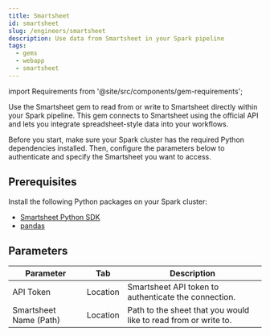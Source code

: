 ```yaml
---
title: Smartsheet
id: smartsheet
slug: /engineers/smartsheet
description: Use data from Smartsheet in your Spark pipeline
tags:
  - gems
  - webapp
  - smartsheet
---
```


import Requirements from '@site/src/components/gem-requirements';

<Requirements
  python_package_name="ProphecyWebAppPython"
  python_package_version="0.1.2+"
  scala_package_name=""
  scala_package_version=""
  scala_lib=""
  python_lib=""
  uc_single=""
  uc_shared=""
  livy=""
/>

Use the Smartsheet gem to read from or write to Smartsheet directly within your Spark pipeline. This gem connects to Smartsheet using the official API and lets you integrate spreadsheet-style data into your workflows.

Before you start, make sure your Spark cluster has the required Python dependencies installed. Then, configure the parameters below to authenticate and specify the Smartsheet you want to access.

## Prerequisites

Install the following Python packages on your Spark cluster:

- [Smartsheet Python SDK](https://pypi.org/project/smartsheet-python-sdk/)
- [pandas](https://pypi.org/project/pandas/)

## Parameters

| Parameter              | Tab      | Description                                                     |
| ---------------------- | -------- | --------------------------------------------------------------- |
| API Token              | Location | Smartsheet API token to authenticate the connection.            |
| Smartsheet Name (Path) | Location | Path to the sheet that you would like to read from or write to. |
